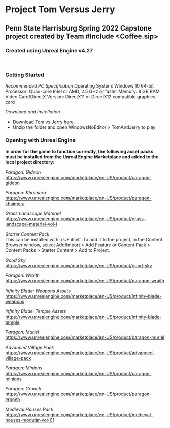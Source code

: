 # Project Tom Versus Jerry

## Penn State Harrisburg Spring 2022 Capstone project created by Team \#Include <Coffee.sip>

### Created using Unreal Engine v4.27
</br>

### Getting Started

*Recommended PC Specification*
Operating System: Windows 10 64-bit
Processor: Quad-core Intel or AMD, 2.5 GHz or faster
Memory: 8 GB RAM
Video Card/DirectX Version: DirectX11 or DirectX12 compatible graphics card

*Download and Installation*
- Download Tom vs Jerry [here](https://drive.google.com/file/d/1zcOSKP17k7PejoM3ePpwwDIz1pXZiGB1/view?usp=sharing).
- Unzip the folder and open WindowsNoEditor > TomAndJerry to play



### Opening with Unreal Engine
**In order for the game to function correctly, the following asset packs must be installed from the Unreal Engine Marketplace and added to the local project directory:**

*Paragon: Gideon*  
https://www.unrealengine.com/marketplace/en-US/product/paragon-gideon

*Paragon: Khaimera*  
https://www.unrealengine.com/marketplace/en-US/product/paragon-khaimera

*Grass Landscape Material*  
https://www.unrealengine.com/marketplace/en-US/product/grass-landscape-material-vol-i

*Starter Content Pack*  
This can be installed within UE itself. To add it to the project, in the Content Browser window, select Add/Import > Add Feature or Content Pack > Content Packs > Starter Content > Add to Project.

*Good Sky*  
https://www.unrealengine.com/marketplace/en-US/product/good-sky

*Paragon: Wraith*  
https://www.unrealengine.com/marketplace/en-US/product/paragon-wraith

*Infinity Blade: Weapons Assets*  
https://www.unrealengine.com/marketplace/en-US/product/infinity-blade-weapons

*Infinity Blade: Temple Assets*  
https://www.unrealengine.com/marketplace/en-US/product/infinity-blade-temple

*Paragon: Muriel*  
https://www.unrealengine.com/marketplace/en-US/product/paragon-muriel

*Advanced Village Pack*  
https://www.unrealengine.com/marketplace/en-US/product/advanced-village-pack

*Paragon: Minions*  
https://www.unrealengine.com/marketplace/en-US/product/paragon-minions

*Paragon: Crunch*  
https://www.unrealengine.com/marketplace/en-US/product/paragon-crunch

*Medieval Houses Pack*  
https://www.unrealengine.com/marketplace/en-US/product/medieval-houses-modular-vol-01
